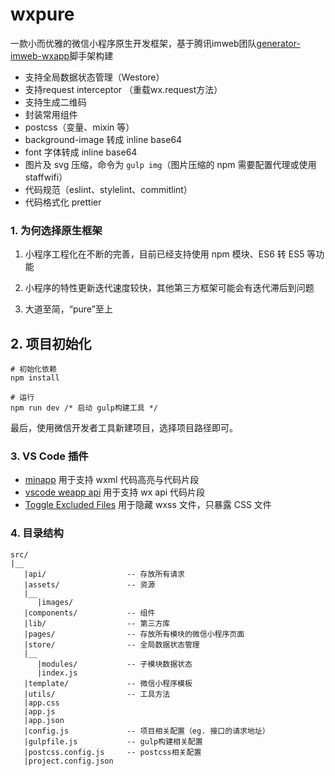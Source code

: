 # wxpure

一款小而优雅的微信小程序原生开发框架，基于腾讯imweb团队[generator-imweb-wxapp](https://github.com/imweb/generator-imweb-wxapp)脚手架构建

- 支持全局数据状态管理（Westore）
- 支持request interceptor （重载wx.request方法）
- 支持生成二维码
- 封装常用组件
- postcss（变量、mixin 等）
- background-image 转成 inline base64
- font 字体转成 inline base64
- 图片及 svg 压缩，命令为 `gulp img`（图片压缩的 npm 需要配置代理或使用 staffwifi）
- 代码规范（eslint、stylelint、commitlint）
- 代码格式化 prettier

### 1. 为何选择原生框架

1. 小程序工程化在不断的完善，目前已经支持使用 npm 模块、ES6 转 ES5 等功能

2. 小程序的特性更新迭代速度较快，其他第三方框架可能会有迭代滞后到问题

3. 大道至简，“pure”至上


## 2. 项目初始化

```
# 初始化依赖
npm install

# 运行
npm run dev /* 启动 gulp构建工具 */
```

最后，使用微信开发者工具新建项目，选择项目路径即可。

### 3. VS Code 插件

- [minapp](https://marketplace.visualstudio.com/items?itemName=qiu8310.minapp-vscode) 用于支持 wxml 代码高亮与代码片段
- [vscode weapp api](https://marketplace.visualstudio.com/items?itemName=coderfee.vscode-weapp-api) 用于支持 wx api 代码片段
- [Toggle Excluded Files](https://marketplace.visualstudio.com/items?itemName=eamodio.toggle-excluded-files) 用于隐藏 wxss 文件，只暴露 CSS 文件

### 4. 目录结构
```
src/
|__
   |api/                  -- 存放所有请求
   |assets/               -- 资源
   |__
      |images/            
   |components/           -- 组件
   |lib/                  -- 第三方库
   |pages/                -- 存放所有模块的微信小程序页面
   |store/                -- 全局数据状态管理
   |__
      |modules/           -- 子模块数据状态
      |index.js
   |template/             -- 微信小程序模板
   |utils/                -- 工具方法
   |app.css
   |app.js
   |app.json
   |config.js             -- 项目相关配置（eg. 接口的请求地址）
   |gulpfile.js           -- gulp构建相关配置
   |postcss.config.js     -- postcss相关配置
   |project.config.json   

````
  
